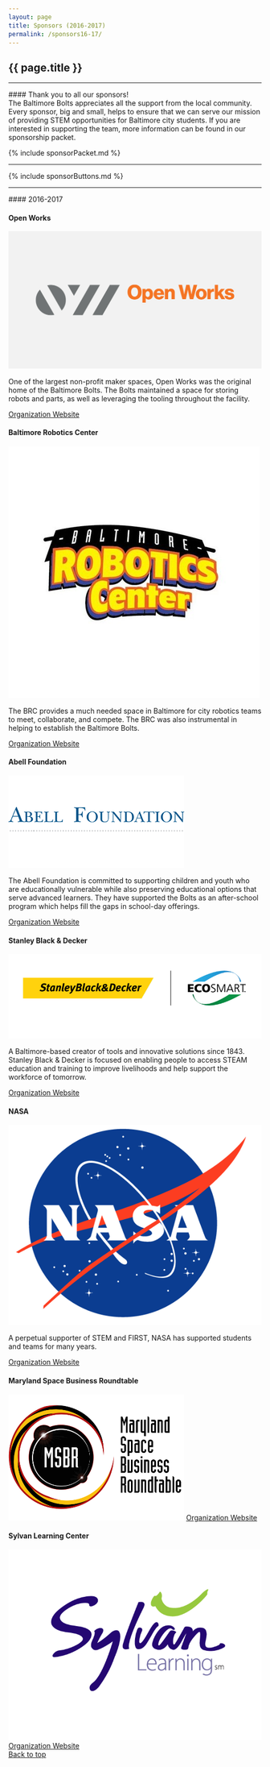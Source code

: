 ```yaml
---
layout: page
title: Sponsors (2016-2017)
permalink: /sponsors16-17/
---
```


<div class="container" markdown="1">
<section class="card bg-light page-card p-4" id="sponsors-page" markdown="1">

<h1 class="mx-auto">{{ page.title }}</h1>
<hr class="p-0">
<div class="text-center" markdown="1">
#### Thank you to all our sponsors!
<br>
The Baltimore Bolts appreciates all the support from the local community. Every sponsor, big and small, helps to ensure that we can serve our mission of providing STEM opportunities for Baltimore city students. If you are interested in supporting the team, more information can be found in our sponsorship packet.
</div>

{% include sponsorPacket.md %}

<hr>
<div class="text-center" markdown="1">
{% include sponsorButtons.md %}
</div>


<hr>

<div class="text-center" markdown="1">
#### 2016-2017
</div>


<div class="container">
<!------------------------>
<div class="row">
    <div class="col-md">
        <div class="card mb-4 sponsor-title">
            <div class="card-header bg-theme"><h4 class="card-title text-center text-light m-0">Open Works</h4></div>
            <div class="card-body">
                <div class="row">
                    <div class="col-md">
                        <img src="/assets/img/Logos/2017-2018/openworks-logo-1.jpg" class="d-flex img-fluid mx-auto mb-2 rounded"/>
                    </div>
                    <div class="col-md">
                        <p class="card-text">One of the largest non-profit maker spaces, Open Works was the original home of the Baltimore Bolts. The Bolts maintained a space for storing robots and parts, as well as leveraging the tooling throughout the facility.</p>
                        <a href="https://openworksbmore.org/" target="_blank" class="btn btn-primary w-100 text-light bg-theme">Organization Website</a>
                    </div>
                </div>
            </div>
        </div>
    </div>
</div>
<!------------------------>
<!------------------------>
<div class="row">
    <div class="col-md">
        <div class="card mb-4 sponsor-title">
            <div class="card-header bg-theme"><h4 class="card-title text-center text-light m-0">Baltimore Robotics Center</h4></div>
            <div class="card-body">
                <div class="row">
                    <div class="col-md">
                        <img src="/assets/img/Logos/2017-2018/Baltimore Robotics Center.jpg" class="d-flex img-fluid mx-auto mb-2 rounded" />
                    </div>
                    <div class="col-md">
                        <p class="card-text">The BRC provides a much needed space in Baltimore for city robotics teams to meet, collaborate, and compete. The BRC was also instrumental in helping to establish the Baltimore Bolts.</p>
                        <a href="https://baltimoreroboticscenter.com/" target="_blank" class="btn btn-primary w-100 text-light bg-theme">Organization Website</a>
                    </div>
                </div>
            </div>
        </div>
    </div>
</div>
<!------------------------>
<div class="row">
    <div class="col-md">
        <div class="card mb-4 sponsor-title">
            <div class="card-header bg-theme"><h4 class="card-title text-center text-light m-0">Abell Foundation</h4></div>
            <div class="card-body">
                <div class="row">
                    <div class="col-md">
                        <img src="/assets/img/sponsors/abell-foundation.png" class="d-flex img-fluid mx-auto mb-2 rounded"/>
                    </div>
                    <div class="col-md">
                        <p class="card-text">The Abell Foundation is committed to supporting children and youth who are educationally vulnerable while also preserving educational options that serve advanced learners. They have supported the Bolts as an after-school program which helps fill the gaps in school-day offerings.</p>
                        <a href="https://www.abell.org/education" target="_blank" class="btn btn-primary w-100 text-light bg-theme">Organization Website</a>
                    </div>
                </div>
            </div>
        </div>
    </div>
</div>
<!------------------------>
<div class="row">
    <div class="col-md">
        <div class="card mb-4 sponsor-title">
            <div class="card-header bg-theme"><h4 class="card-title text-center text-light m-0">Stanley Black & Decker</h4></div>
            <div class="card-body">
                <div class="row">
                    <div class="col-md">
                        <img src="/assets/img/Logos/2016-2017/EcoSmart_SBD_wBKG.png" class="d-flex img-fluid mx-auto mb-2 rounded"/>
                    </div>
                    <div class="col-md">
                        <p class="card-text">A Baltimore-based creator of tools and innovative solutions since 1843. Stanley Black & Decker is focused on enabling people to access STEAM education and training to improve livelihoods and help support the workforce of tomorrow.</p>
                        <a target="_blank" href="https://www.stanleyblackanddecker.com/social-responsibility/empower-makers" class="btn btn-primary w-100 text-light bg-theme">Organization Website</a>
                    </div>
                </div>
            </div>
        </div>
    </div>
</div>
<!------------------------>
<!------------------------>
<div class="row">
    <div class="col-md">
        <div class="card mb-4 sponsor-title">
            <div class="card-header bg-theme"><h4 class="card-title text-center text-light m-0">NASA</h4></div>
            <div class="card-body">
                <div class="row">
                    <div class="col-md">
                        <img src="/assets/img/Logos/2017-2018/nasaLogo-570x450.png" class="d-flex img-fluid mx-auto mb-2 rounded"/>
                    </div>
                    <div class="col-md">
                        <p class="card-text">A perpetual supporter of STEM and FIRST, NASA has supported students and teams for many years.</p>
                        <a target="_blank" href="https://NASA.gov/stem" class="btn btn-primary w-100 text-light bg-theme">Organization Website</a>
                    </div>
                </div>
            </div>
        </div>
    </div>
</div>
<!------------------------>
<!------------------------>
<div class="row">
    <div class="col-md">
        <div class="card mb-4">
            <div class="card-header bg-dark"><h4 class="card-title text-center text-light m-0 p-0 ">Maryland Space Business Roundtable</h4></div>
            <div class="card-body">
                <div class="row">
                    <div class="col-md">
                        <img src="/assets/img/sponsors/msbr.png" class="d-flex img-fluid mx-auto mb-2 rounded"/>
                        <a href="http://www.mdspace.org/stem-education.html" target="_blank" class="btn btn-primary w-100 text-light bg-dark">Organization Website</a>
                    </div>
                </div>
            </div>
        </div>
    </div>
    <div class="col-md">
        <div class="card mb-4">
            <div class="card-header bg-dark"><h4 class="card-title text-center text-light m-0 p-0">Sylvan Learning Center</h4></div>
            <div class="card-body">
                <div class="row">
                    <div class="col-md">
                        <img src="/assets/img/Logos/2016-2017/newsylvan_4c.png" class="d-flex img-fluid mx-auto mb-2 rounded"/>
                        <a target="_blank" href="https://sylvanlearning.com/" class="btn btn-primary w-100 text-light bg-dark">Organization Website</a>
                    </div>
                </div>
            </div>
        </div>
    </div>
    
</div>
<!------------------------>
<a href="" class="btn btn-primary w-100 text-light bg-theme">Back to top</a>
<!------------------------>
</div>

</section>
</div>